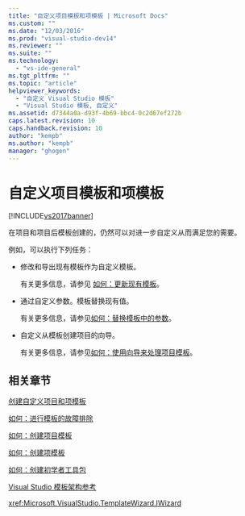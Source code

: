 ```yaml
---
title: "自定义项目模板和项模板 | Microsoft Docs"
ms.custom: ""
ms.date: "12/03/2016"
ms.prod: "visual-studio-dev14"
ms.reviewer: ""
ms.suite: ""
ms.technology: 
  - "vs-ide-general"
ms.tgt_pltfrm: ""
ms.topic: "article"
helpviewer_keywords: 
  - "自定义 Visual Studio 模板"
  - "Visual Studio 模板, 自定义"
ms.assetid: d7344a0a-d93f-4b69-bbc4-0c2d67ef272b
caps.latest.revision: 10
caps.handback.revision: 10
author: "kempb"
ms.author: "kempb"
manager: "ghogen"
---
```

# 自定义项目模板和项模板
[!INCLUDE[vs2017banner](../code-quality/includes/vs2017banner.md)]

在项目和项目后模板创建的，仍然可以对进一步自定义从而满足您的需要。  
  
 例如，可以执行下列任务：  
  
-   修改和导出现有模板作为自定义模板。  
  
     有关更多信息，请参见 [如何：更新现有模板](../ide/how-to-update-existing-templates.md)。  
  
-   通过自定义参数。模板替换现有值。  
  
     有关更多信息，请参见[如何：替换模板中的参数](../ide/how-to-substitute-parameters-in-a-template.md)。  
  
-   自定义从模板创建项目的向导。  
  
     有关更多信息，请参见[如何：使用向导来处理项目模板](../extensibility/how-to-use-wizards-with-project-templates.md)。  
  
## 相关章节  
 [创建自定义项目和项模板](../ide/creating-project-and-item-templates.md)  
  
 [如何：进行模板的故障排除](../ide/how-to-troubleshoot-templates.md)  
  
 [如何：创建项目模板](../ide/how-to-create-project-templates.md)  
  
 [如何：创建项模板](../ide/how-to-create-item-templates.md)  
  
 [如何：创建初学者工具包](../ide/how-to-create-starter-kits.md)  
  
 [Visual Studio 模板架构参考](../extensibility/visual-studio-template-schema-reference.md)  
  
 <xref:Microsoft.VisualStudio.TemplateWizard.IWizard>